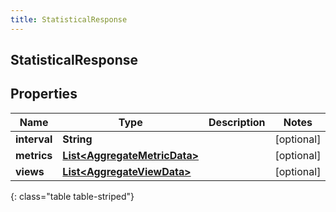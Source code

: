 ```yaml
---
title: StatisticalResponse
---
```


## StatisticalResponse

## Properties

| Name         | Type                                                                               | Description | Notes      |
| ------------ | ---------------------------------------------------------------------------------- | ----------- | ---------- |
| **interval** | <!----><!---->**String**<!---->                                                    |             | [optional] |
| **metrics**  | <!----><!---->[**List&lt;AggregateMetricData&gt;**](AggregateMetricData.md)<!----> |             | [optional] |
| **views**    | <!----><!---->[**List&lt;AggregateViewData&gt;**](AggregateViewData.md)<!---->     |             | [optional] |

{: class="table table-striped"}
